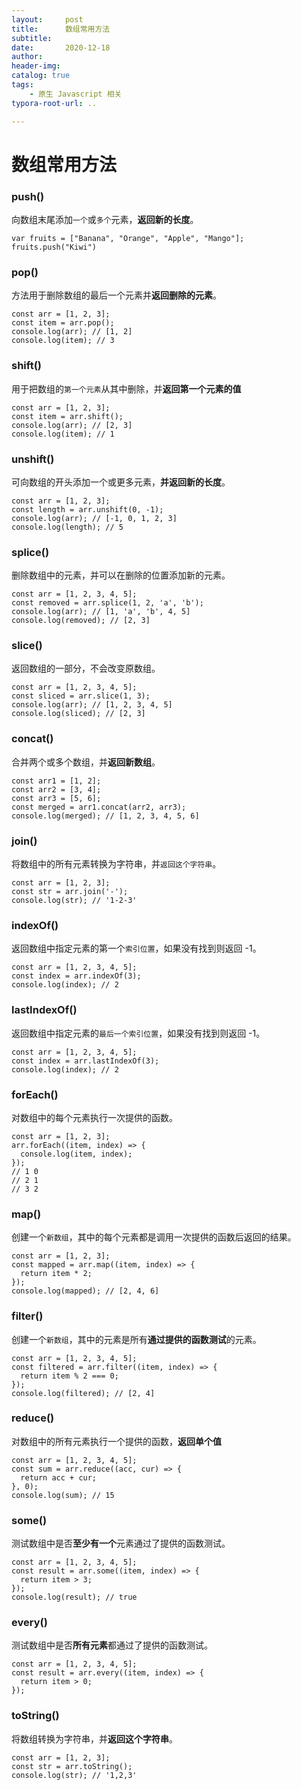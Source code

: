 ```yaml
---
layout:     post
title:      数组常用方法
subtitle:  
date:       2020-12-18
author:     
header-img: 
catalog: true
tags:
    - 原生 Javascript 相关
typora-root-url: ..

---
```


# 数组常用方法

### push() 

向数组末尾添加`一个`或`多个`元素，**返回新的长度**。

```
var fruits = ["Banana", "Orange", "Apple", "Mango"];
fruits.push("Kiwi")
```

### pop()

方法用于删除数组的最后一个元素并**返回删除的元素**。

```
const arr = [1, 2, 3];
const item = arr.pop();
console.log(arr); // [1, 2]
console.log(item); // 3
```

### shift()

用于把数组的`第一个元素`从其中删除，并**返回第一个元素的值**

```
const arr = [1, 2, 3];
const item = arr.shift();
console.log(arr); // [2, 3]
console.log(item); // 1
```

### unshift()

可向数组的开头添加一个或更多元素，**并返回新的长度**。

```
const arr = [1, 2, 3];
const length = arr.unshift(0, -1);
console.log(arr); // [-1, 0, 1, 2, 3]
console.log(length); // 5
```

### splice()

删除数组中的元素，并可以在删除的位置添加新的元素。

```
const arr = [1, 2, 3, 4, 5];
const removed = arr.splice(1, 2, 'a', 'b');
console.log(arr); // [1, 'a', 'b', 4, 5]
console.log(removed); // [2, 3]
```

### slice()

返回数组的一部分，不会改变原数组。

```
const arr = [1, 2, 3, 4, 5];
const sliced = arr.slice(1, 3);
console.log(arr); // [1, 2, 3, 4, 5]
console.log(sliced); // [2, 3]
```

### concat()

合并两个或多个数组，并**返回新数组**。

```
const arr1 = [1, 2];
const arr2 = [3, 4];
const arr3 = [5, 6];
const merged = arr1.concat(arr2, arr3);
console.log(merged); // [1, 2, 3, 4, 5, 6]
```

### join()

将数组中的所有元素转换为字符串，并`返回这个字符串`。

```
const arr = [1, 2, 3];
const str = arr.join('-');
console.log(str); // '1-2-3'
```

### indexOf()

返回数组中指定元素的第一个`索引位置`，如果没有找到则返回 -1。

```
const arr = [1, 2, 3, 4, 5];
const index = arr.indexOf(3);
console.log(index); // 2
```

### lastIndexOf()

返回数组中指定元素的`最后一个索引位置`，如果没有找到则返回 -1。

```
const arr = [1, 2, 3, 4, 5];
const index = arr.lastIndexOf(3);
console.log(index); // 2
```

### forEach()

对数组中的每个元素执行一次提供的函数。

```
const arr = [1, 2, 3];
arr.forEach((item, index) => {
  console.log(item, index);
});
// 1 0
// 2 1
// 3 2
```

### map()

创建一个`新数组`，其中的每个元素都是调用一次提供的函数后返回的结果。

```
const arr = [1, 2, 3];
const mapped = arr.map((item, index) => {
  return item * 2;
});
console.log(mapped); // [2, 4, 6]
```

### filter()

创建一个`新数组`，其中的元素是所有**通过提供的函数测试**的元素。

```
const arr = [1, 2, 3, 4, 5];
const filtered = arr.filter((item, index) => {
  return item % 2 === 0;
});
console.log(filtered); // [2, 4]
```

### reduce()

对数组中的所有元素执行一个提供的函数，**返回单个值**

```
const arr = [1, 2, 3, 4, 5];
const sum = arr.reduce((acc, cur) => {
  return acc + cur;
}, 0);
console.log(sum); // 15
```

### some()

测试数组中是否**至少有一个**元素通过了提供的函数测试。

```
const arr = [1, 2, 3, 4, 5];
const result = arr.some((item, index) => {
  return item > 3;
});
console.log(result); // true
```

### every()

测试数组中是否**所有元素**都通过了提供的函数测试。

```
const arr = [1, 2, 3, 4, 5];
const result = arr.every((item, index) => {
  return item > 0;
});
```

### toString()

将数组转换为字符串，并**返回这个字符串**。

```
const arr = [1, 2, 3];
const str = arr.toString();
console.log(str); // '1,2,3'
```

